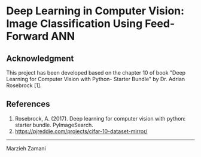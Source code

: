# Deep Learning in Computer Vision: Image Classification Using Feed-Forward ANN

## Acknowledgment
This project has been developed based on the chapter 10 of book "Deep Learning for Computer Vision with Python- Starter Bundle" by Dr. Adrian Rosebrock [1].



## References
1. Rosebrock, A. (2017). Deep learning for computer vision with python: starter bundle. PyImageSearch.
2. https://pjreddie.com/projects/cifar-10-dataset-mirror/
______________
Marzieh Zamani